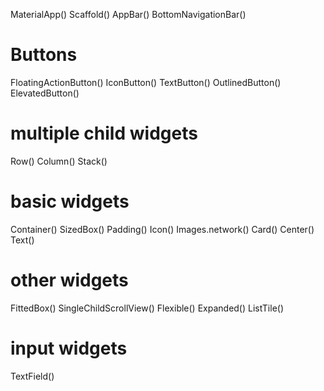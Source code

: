 
MaterialApp()
Scaffold()
AppBar()
BottomNavigationBar()

# Buttons
FloatingActionButton()
IconButton()
TextButton()
OutlinedButton()
ElevatedButton()

# multiple child widgets
Row()
Column()
Stack()

# basic widgets
Container()
SizedBox()
Padding()
Icon()
Images.network()
Card()
Center()
Text()

# other widgets
FittedBox()
SingleChildScrollView()
Flexible()
Expanded()
ListTile()


# input widgets
TextField()

